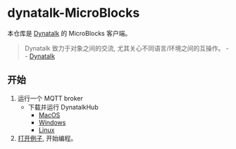 # dynatalk-MicroBlocks

本仓库是 [Dynatalk](https://github.com/wwj718/Dynatalk) 的 MicroBlocks 客户端。

> Dynatalk 致力于对象之间的交流, 尤其关心不同语言/环境之间的互操作。 -- [Dynatalk](https://github.com/wwj718/Dynatalk)


## 开始

1. 运行一个 MQTT broker
    -   下载并运行 DynatalkHub
        -   [MacOS](https://scratch3-files.just4fun.site/DynatalkHub-0.2.0-mac.zip)
        -   [Windows](https://scratch3-files.just4fun.site/DynatalkHub-0.2.0-win.zip)
        -   [Linux](https://github.com/wwj718/Dynatalk/tree/main/mqtt#FAQ)
2. [打开例子](https://microblocksfun.cn/run/microblocks.html?#project=https://wwj718.github.io/post/img/dynatalk-demo-20240330.ubp), 开始编程。


<!--
在 [MicroBlocks](https://microblocksfun.cn/run) 中打开 `dynatalk-demo.ubp`
-->